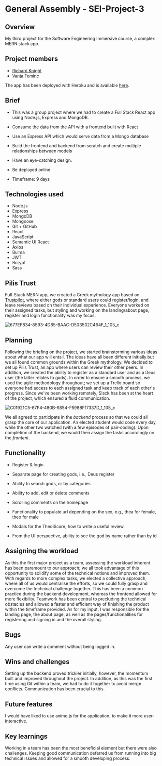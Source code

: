 # General Assembly - SEI-Project-3

## Overview

My third project for the Software Engineering Immersive course, a complex MERN stack app.

## Project members

- [Richard Knight](https://github.com/RichardKnight88)
- [Vanja Tominc](https://github.com/VaniaTominc)

The app has been deployed with Heroku and is available [here](https://whispering-coast-70189.herokuapp.com/). 

## Brief

* This was a group project where we had to create a Full Stack React app using Node.js, Express and MongoDB.

* Consume the data from the API with a frontend built with React

* Use an Express API which would serve data from a Mongo database

* Build the frontend and backend from scratch and create multiple relationships between models

* Have an eye-catching design.

* Be deployed online

* Timeframe: 9 days

## Technologies used

- Node.js
- Express
- MongoDB
- Mongoose
- Git + GitHub
- React
- JavaScript
- Semantic UI React
- Axios
- Bulma
- JWT
- Bcrypt
- Sass

## Pilis Trust

Full-Stack MERN app, we created a Greek mythology app based on [Trustpilot](https://www.trustpilot.com/), where either gods or standard users could register/login, and leave reviews based on their individual experience. Everyone worked on their assigned tasks, but styling and working on the landing/about page, register and login functionality was my focus.

![677EF834-8593-4D85-BAAC-D503502C464F_1_105_c](https://user-images.githubusercontent.com/83225952/128638320-a818da09-c0f6-426b-b6a6-33fd8a10908f.jpeg)


## Planning

Following the briefing on the project, we started brainstorming various ideas about what our app will entail. The ideas have all been different initially but we all found common grounds within the Greek mythology. We decided to set up Pilis Trust, an app where users can review their other peers. In addition, we created the ability to register as a standard user and as a Deus user (the latter relates to gods). In order to ensure a smooth process, we used the agile methodology throughout; we set up a Trello board so everyone had access to each assigned task and keep track of each other's progress. Since we've been working remotely, Slack has been at the heart of the project, which ensured a fluid communication. 

![C01921C5-67F4-480B-9854-F5988F17337D_1_105_c](https://user-images.githubusercontent.com/83225952/128699528-48ade69b-d3ee-4855-9438-028441c79269.jpeg)

We all agreed to participate in the *backend* process so that we could all grasp the core of our application. An elected student would code every day, while the other two watched (with a few episodes of pair-coding). Upon completion of the backend, we would then assign the tasks accordingly on the *frontent*.


## Functionality

* Register & login

* Separate page for creating gods, i.e., Deus register

* Ability to search gods, or by categories

* Ability to add, edit or delete comments

* Scrolling comments on the homepage

* Functionality to populate url depending on the sex, e.g., thea for female, theo for male

* Modals for the TheoiScore, how to write a useful review

* From the UI perspective, ability to see the god by name rather than by id

## Assigning the workload

As this the first major project as a team, assessing the workload inherent has been paramount to our approach; we all took advantage of this opportunity to solidify some of the technical notions and improved them. With regards to more complex tasks, we elected a collective approach, where all of us would centralise the efforts, so we could fully grasp and overcome the technical challenge together. This has been a common practice during the backend development, whereas the frontend allowed for more flexibility. Teamwork has been central to precluding the technical obstacles and allowed a faster and efficient way of finishing the product within the timeframe provided. As for my input, I was responsible for the landing page, the about page, as well as the pages/functionalities for registering and signing in and the overall styling.


## Bugs

Any user can write a comment without being logged in.

## Wins and challenges

Setting up the backend proved trickier initially, however, the momentum built and improved throughout the project. In addition, as this was the first time using Git within a team, we had to do it together to avoid merge conflicts. Communication has been crucial to this.

## Future features

I would have liked to use anime.js for the application, to make it more user-interactive.

## Key learnings

Working in a team has been the most beneficial element but there were also challenges. Keeping good communication deferred us from running into big technical issues and allowed for a smooth developing process. 

